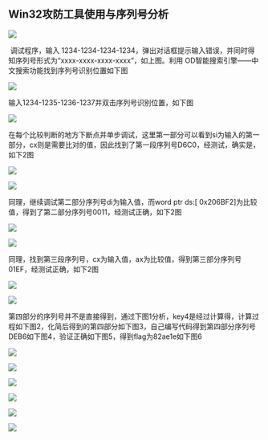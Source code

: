 ## Win32攻防工具使用与序列号分析

![](过程/1.png)

​	调试程序，输入 1234-1234-1234-1234，弹出对话框提示输入错误，并同时得知序列号形式为“xxxx-xxxx-xxxx-xxxx”，如上图。利用 OD智能搜索引擎——中文搜索功能找到序列号识别位置如下图

![](过程/2.png)

输入1234-1235-1236-1237并双击序列号识别位置，如下图

![](过程/3.png)

在每个比较判断的地方下断点并单步调试，这里第一部分可以看到si为输入的第一部分，cx则是需要比对的值，因此找到了第一段序列号D6C0，经测试，确实是，如下2图

![](过程/4.png)

![](过程/5.png)

同理，继续调试第二部分序列号di为输入值，而word ptr ds:[ 0x206BF2]为比较值，得到了第二部分序列号0011，经测试正确，如下2图

![](过程/6.png)

![](过程/7.png)

​    同理，找到第三段序列号，cx为输入值，ax为比较值，得到第三部分序列号01EF，经测试正确，如下2图

![](过程/8.png)

![](过程/9.png)

​    第四部分的序列号并不是直接得到，通过下图1分析，key4是经过计算得，计算过程如下图2，化简后得到的第四部分如下图3，自己编写代码得到第四部分序列号DEB6如下图4，验证正确如下图5，得到flag为82ae1e如下图6

![](过程/10.png)

![](过程/11.png)

![](过程/12.png)

![](过程/13.png)

![](过程/14.png)

![](过程/15.png)